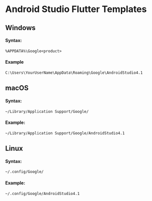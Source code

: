 # Android Studio Flutter Templates

## Windows 
#### Syntax: 
```%APPDATA%\Google<product>```
#### Example
```C:\Users\YourUserName\AppData\Roaming\Google\AndroidStudio4.1```

## macOS 
#### Syntax: 
```~/Library/Application Support/Google/```
#### Example: 
```~/Library/Application Support/Google/AndroidStudio4.1```

## Linux 
#### Syntax: 
```~/.config/Google/```
#### Example: 
```~/.config/Google/AndroidStudio4.1```